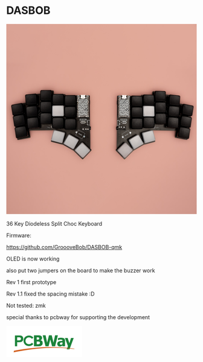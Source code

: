 # DASBOB

![alt text](https://github.com/GroooveBob/DASBOB/blob/main/pic/dasbob.png)


36 Key Diodeless Split Choc Keyboard

Firmware:

https://github.com/GroooveBob/DASBOB-qmk


OLED is now working



also put two jumpers on the board to make the buzzer work


Rev 1 first prototype

Rev 1.1 fixed the spacing mistake :D



Not tested: zmk

special thanks to pcbway for supporting the development

![alt text](https://github.com/GroooveBob/DASBOB/blob/main/pic/pcbway-logo-trasppng.png)
